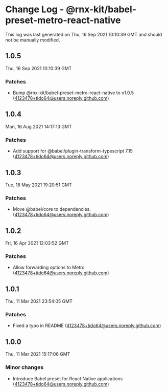 # Change Log - @rnx-kit/babel-preset-metro-react-native

This log was last generated on Thu, 16 Sep 2021 10:10:39 GMT and should not be manually modified.

<!-- Start content -->

## 1.0.5

Thu, 16 Sep 2021 10:10:39 GMT

### Patches

- Bump @rnx-kit/babel-preset-metro-react-native to v1.0.5 (4123478+tido64@users.noreply.github.com)

## 1.0.4

Mon, 16 Aug 2021 14:17:13 GMT

### Patches

- Add support for @babel/plugin-transform-typescript 7.15 (4123478+tido64@users.noreply.github.com)

## 1.0.3

Tue, 18 May 2021 19:20:51 GMT

### Patches

- Move @babel/core to dependencies. (4123478+tido64@users.noreply.github.com)

## 1.0.2

Fri, 16 Apr 2021 12:03:52 GMT

### Patches

- Allow forwarding options to Metro (4123478+tido64@users.noreply.github.com)

## 1.0.1

Thu, 11 Mar 2021 23:54:05 GMT

### Patches

- Fixed a typo in README (4123478+tido64@users.noreply.github.com)

## 1.0.0

Thu, 11 Mar 2021 15:17:06 GMT

### Minor changes

- Introduce Babel preset for React Native applications (4123478+tido64@users.noreply.github.com)

